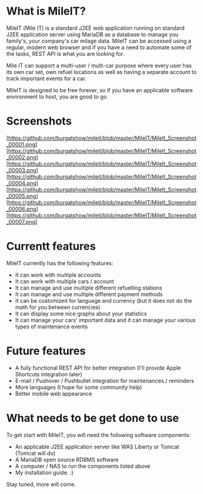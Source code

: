 # What is MileIT?
MileIT (Mile IT) is a standard J2EE web application running on standard J2EE application server using MariaDB as a database to manage you family's, your company's car milage data. MileIT can be accessed using a regular, modern web browser and if you have a need to automate some of the tasks, REST API is what you are looking for.

Mile IT can support a multi-user / multi-car purpose where every user has its own car set, own refuel locations as well as having a separate account to track important events for a car.

MileIT is designed to be free forever, so if you have an applicable software environment to host, you are good to go.

# Screenshots
[https://github.com/burgatshow/mileit/blob/master/MileIT/MileIt_Screenshot_00001.png]
[https://github.com/burgatshow/mileit/blob/master/MileIT/MileIt_Screenshot_00002.png]
[https://github.com/burgatshow/mileit/blob/master/MileIT/MileIt_Screenshot_00003.png]
[https://github.com/burgatshow/mileit/blob/master/MileIT/MileIt_Screenshot_00004.png]
[https://github.com/burgatshow/mileit/blob/master/MileIT/MileIt_Screenshot_00005.png]
[https://github.com/burgatshow/mileit/blob/master/MileIT/MileIt_Screenshot_00006.png]
[https://github.com/burgatshow/mileit/blob/master/MileIT/MileIt_Screenshot_00007.png]

# Currentt features
MileIT currently has the following features:
- It can work with multiple accounts
- It can work with multiple cars / account
- It can manage and use multiple different refuelling stations
- It can manage and use multiple different payment methods
- It can be customized for language and currency (but it does not do the math for you between currencies)
- It can display some nice graphs about your statistics
- It can manage your cars' important data and it can manage your various types of maintenance events

# Future features
- A fully functional REST API for better integration (I'll provide Apple Shortcuts integration later)
- E-mail / Pushover / Pushbullet integration for maintenances / reminders
- More languages (I hope for some community help)
- Better mobile web appearance

# What needs to be get done to use
To get start with MileIT, you will need the following software components:
- An applicable J2EE application server like WAS Liberty or Tomcat (Tomcat will do)
- A MariaDB open source RDBMS software
- A computer / NAS to run the components listed above
- My installation guide. :)

Stay tuned, more will come.
